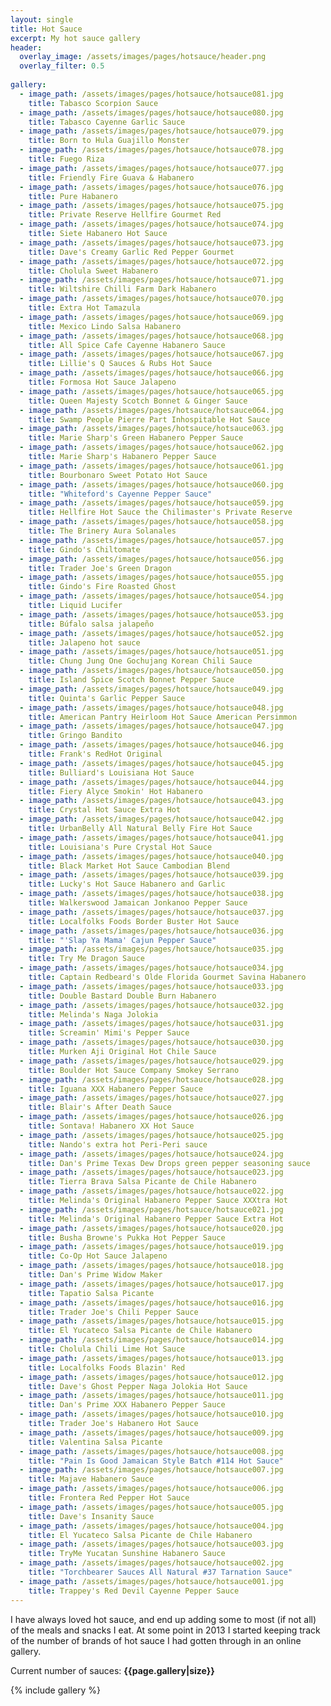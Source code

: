 ```yaml
---
layout: single
title: Hot Sauce
excerpt: My hot sauce gallery
header:
  overlay_image: /assets/images/pages/hotsauce/header.png
  overlay_filter: 0.5
  
gallery:
  - image_path: /assets/images/pages/hotsauce/hotsauce081.jpg
    title: Tabasco Scorpion Sauce
  - image_path: /assets/images/pages/hotsauce/hotsauce080.jpg
    title: Tabasco Cayenne Garlic Sauce
  - image_path: /assets/images/pages/hotsauce/hotsauce079.jpg
    title: Born to Hula Guajillo Monster
  - image_path: /assets/images/pages/hotsauce/hotsauce078.jpg
    title: Fuego Riza
  - image_path: /assets/images/pages/hotsauce/hotsauce077.jpg
    title: Friendly Fire Guava & Habanero
  - image_path: /assets/images/pages/hotsauce/hotsauce076.jpg
    title: Pure Habanero
  - image_path: /assets/images/pages/hotsauce/hotsauce075.jpg
    title: Private Reserve Hellfire Gourmet Red
  - image_path: /assets/images/pages/hotsauce/hotsauce074.jpg
    title: Siete Habanero Hot Sauce
  - image_path: /assets/images/pages/hotsauce/hotsauce073.jpg
    title: Dave's Creamy Garlic Red Pepper Gourmet
  - image_path: /assets/images/pages/hotsauce/hotsauce072.jpg
    title: Cholula Sweet Habanero
  - image_path: /assets/images/pages/hotsauce/hotsauce071.jpg
    title: Wiltshire Chilli Farm Dark Habanero
  - image_path: /assets/images/pages/hotsauce/hotsauce070.jpg
    title: Extra Hot Tamazula
  - image_path: /assets/images/pages/hotsauce/hotsauce069.jpg
    title: Mexico Lindo Salsa Habanero
  - image_path: /assets/images/pages/hotsauce/hotsauce068.jpg
    title: All Spice Cafe Cayenne Habanero Sauce
  - image_path: /assets/images/pages/hotsauce/hotsauce067.jpg
    title: Lillie's Q Sauces & Rubs Hot Sauce
  - image_path: /assets/images/pages/hotsauce/hotsauce066.jpg
    title: Formosa Hot Sauce Jalapeno
  - image_path: /assets/images/pages/hotsauce/hotsauce065.jpg
    title: Queen Majesty Scotch Bonnet & Ginger Sauce
  - image_path: /assets/images/pages/hotsauce/hotsauce064.jpg
    title: Swamp People Pierre Part Inhospitable Hot Sauce
  - image_path: /assets/images/pages/hotsauce/hotsauce063.jpg
    title: Marie Sharp's Green Habanero Pepper Sauce
  - image_path: /assets/images/pages/hotsauce/hotsauce062.jpg
    title: Marie Sharp's Habanero Pepper Sauce
  - image_path: /assets/images/pages/hotsauce/hotsauce061.jpg
    title: Bourbonaro Sweet Potato Hot Sauce
  - image_path: /assets/images/pages/hotsauce/hotsauce060.jpg
    title: "Whiteford's Cayenne Pepper Sauce"
  - image_path: /assets/images/pages/hotsauce/hotsauce059.jpg
    title: Hellfire Hot Sauce the Chilimaster's Private Reserve
  - image_path: /assets/images/pages/hotsauce/hotsauce058.jpg
    title: The Brinery Aura Solanales
  - image_path: /assets/images/pages/hotsauce/hotsauce057.jpg
    title: Gindo's Chiltomate
  - image_path: /assets/images/pages/hotsauce/hotsauce056.jpg
    title: Trader Joe's Green Dragon
  - image_path: /assets/images/pages/hotsauce/hotsauce055.jpg
    title: Gindo's Fire Roasted Ghost
  - image_path: /assets/images/pages/hotsauce/hotsauce054.jpg
    title: Liquid Lucifer
  - image_path: /assets/images/pages/hotsauce/hotsauce053.jpg
    title: Búfalo salsa jalapeño
  - image_path: /assets/images/pages/hotsauce/hotsauce052.jpg
    title: Jalapeno hot sauce
  - image_path: /assets/images/pages/hotsauce/hotsauce051.jpg
    title: Chung Jung One Gochujang Korean Chili Sauce
  - image_path: /assets/images/pages/hotsauce/hotsauce050.jpg
    title: Island Spice Scotch Bonnet Pepper Sauce
  - image_path: /assets/images/pages/hotsauce/hotsauce049.jpg
    title: Quinta's Garlic Pepper Sauce
  - image_path: /assets/images/pages/hotsauce/hotsauce048.jpg
    title: American Pantry Heirloom Hot Sauce American Persimmon
  - image_path: /assets/images/pages/hotsauce/hotsauce047.jpg
    title: Gringo Bandito
  - image_path: /assets/images/pages/hotsauce/hotsauce046.jpg
    title: Frank's RedHot Original
  - image_path: /assets/images/pages/hotsauce/hotsauce045.jpg
    title: Bulliard's Louisiana Hot Sauce
  - image_path: /assets/images/pages/hotsauce/hotsauce044.jpg
    title: Fiery Alyce Smokin' Hot Habanero
  - image_path: /assets/images/pages/hotsauce/hotsauce043.jpg
    title: Crystal Hot Sauce Extra Hot
  - image_path: /assets/images/pages/hotsauce/hotsauce042.jpg
    title: UrbanBelly All Natural Belly Fire Hot Sauce
  - image_path: /assets/images/pages/hotsauce/hotsauce041.jpg
    title: Louisiana's Pure Crystal Hot Sauce
  - image_path: /assets/images/pages/hotsauce/hotsauce040.jpg
    title: Black Market Hot Sauce Cambodian Blend
  - image_path: /assets/images/pages/hotsauce/hotsauce039.jpg
    title: Lucky's Hot Sauce Habanero and Garlic
  - image_path: /assets/images/pages/hotsauce/hotsauce038.jpg
    title: Walkerswood Jamaican Jonkanoo Pepper Sauce
  - image_path: /assets/images/pages/hotsauce/hotsauce037.jpg
    title: Localfolks Foods Border Buster Hot Sauce
  - image_path: /assets/images/pages/hotsauce/hotsauce036.jpg
    title: "'Slap Ya Mama' Cajun Pepper Sauce"
  - image_path: /assets/images/pages/hotsauce/hotsauce035.jpg
    title: Try Me Dragon Sauce
  - image_path: /assets/images/pages/hotsauce/hotsauce034.jpg
    title: Captain Redbeard's Olde Florida Gourmet Savina Habanero
  - image_path: /assets/images/pages/hotsauce/hotsauce033.jpg
    title: Double Bastard Double Burn Habanero
  - image_path: /assets/images/pages/hotsauce/hotsauce032.jpg
    title: Melinda's Naga Jolokia
  - image_path: /assets/images/pages/hotsauce/hotsauce031.jpg
    title: Screamin' Mimi's Pepper Sauce
  - image_path: /assets/images/pages/hotsauce/hotsauce030.jpg
    title: Murken Aji Original Hot Chile Sauce
  - image_path: /assets/images/pages/hotsauce/hotsauce029.jpg
    title: Boulder Hot Sauce Company Smokey Serrano
  - image_path: /assets/images/pages/hotsauce/hotsauce028.jpg
    title: Iguana XXX Habanero Pepper Sauce
  - image_path: /assets/images/pages/hotsauce/hotsauce027.jpg
    title: Blair's After Death Sauce
  - image_path: /assets/images/pages/hotsauce/hotsauce026.jpg
    title: Sontava! Habanero XX Hot Sauce
  - image_path: /assets/images/pages/hotsauce/hotsauce025.jpg
    title: Nando's extra hot Peri-Peri sauce
  - image_path: /assets/images/pages/hotsauce/hotsauce024.jpg
    title: Dan's Prime Texas Dew Drops green pepper seasoning sauce
  - image_path: /assets/images/pages/hotsauce/hotsauce023.jpg
    title: Tierra Brava Salsa Picante de Chile Habanero
  - image_path: /assets/images/pages/hotsauce/hotsauce022.jpg
    title: Melinda's Original Habanero Pepper Sauce XXXtra Hot
  - image_path: /assets/images/pages/hotsauce/hotsauce021.jpg
    title: Melinda's Original Habanero Pepper Sauce Extra Hot
  - image_path: /assets/images/pages/hotsauce/hotsauce020.jpg
    title: Busha Browne's Pukka Hot Pepper Sauce
  - image_path: /assets/images/pages/hotsauce/hotsauce019.jpg
    title: Co-Op Hot Sauce Jalapeno
  - image_path: /assets/images/pages/hotsauce/hotsauce018.jpg
    title: Dan's Prime Widow Maker
  - image_path: /assets/images/pages/hotsauce/hotsauce017.jpg
    title: Tapatio Salsa Picante
  - image_path: /assets/images/pages/hotsauce/hotsauce016.jpg
    title: Trader Joe's Chili Pepper Sauce
  - image_path: /assets/images/pages/hotsauce/hotsauce015.jpg
    title: El Yucateco Salsa Picante de Chile Habanero
  - image_path: /assets/images/pages/hotsauce/hotsauce014.jpg
    title: Cholula Chili Lime Hot Sauce
  - image_path: /assets/images/pages/hotsauce/hotsauce013.jpg
    title: Localfolks Foods Blazin' Red
  - image_path: /assets/images/pages/hotsauce/hotsauce012.jpg
    title: Dave's Ghost Pepper Naga Jolokia Hot Sauce
  - image_path: /assets/images/pages/hotsauce/hotsauce011.jpg
    title: Dan's Prime XXX Habanero Pepper Sauce
  - image_path: /assets/images/pages/hotsauce/hotsauce010.jpg
    title: Trader Joe's Habanero Hot Sauce
  - image_path: /assets/images/pages/hotsauce/hotsauce009.jpg
    title: Valentina Salsa Picante
  - image_path: /assets/images/pages/hotsauce/hotsauce008.jpg
    title: "Pain Is Good Jamaican Style Batch #114 Hot Sauce"
  - image_path: /assets/images/pages/hotsauce/hotsauce007.jpg
    title: Majave Habanero Sauce
  - image_path: /assets/images/pages/hotsauce/hotsauce006.jpg
    title: Frontera Red Pepper Hot Sauce
  - image_path: /assets/images/pages/hotsauce/hotsauce005.jpg
    title: Dave's Insanity Sauce
  - image_path: /assets/images/pages/hotsauce/hotsauce004.jpg
    title: El Yucateco Salsa Picante de Chile Habanero
  - image_path: /assets/images/pages/hotsauce/hotsauce003.jpg
    title: TryMe Yucatan Sunshine Habanero Sauce
  - image_path: /assets/images/pages/hotsauce/hotsauce002.jpg
    title: "Torchbearer Sauces All Natural #37 Tarnation Sauce"
  - image_path: /assets/images/pages/hotsauce/hotsauce001.jpg
    title: Trappey's Red Devil Cayenne Pepper Sauce
--- 
```


I have always loved hot sauce, and end up adding some to most (if not all) of the meals and snacks I eat.  At some point in 2013 I started keeping track of the number of brands of hot sauce I had gotten through in an online gallery.

Current number of sauces:  **{{page.gallery|size}}**

{% include gallery %}
